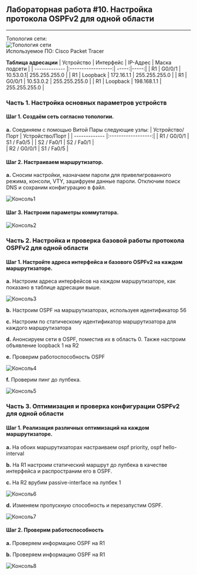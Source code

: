 ## Лабораторная работа #10. Настройка протокола OSPFv2 для одной области 
------

Топология сети:  
![Топология сети](https://github.com/Okatsladz/otus-NE-homework/blob/main/Labs/lab10/Images/Topology.png)  
Используемое ПО: Cisco Packet Tracer 

**Таблица адресации**
| Устройство       | Интерфейс | IP-Адрес | Маска подсети | 
| ------------- |:------------------:| -----:|-----:|
| R1     | G0/0/1   | 10.53.0.1| 255.255.255.0 | 
| R1     | Loopback   | 172.16.1.1 | 255.255.255.0 | 
| R1     | G0/0/1   | 10.53.0.2 | 255.255.255.0 | 
| R1     | Loopback  | 198.168.1.1 | 255.255.255.0 | 

### Часть 1. Настройка основных параметров устройств

#### Шаг 1. Создаём сеть согласно топологии.  
**a.**	Соединяем с помощью Витой Пары следующие узлы:
| Устройство/Порт | Устройство/Порт | 
| ------------- |:------------------:| 
|  R1 / G0/0/1  | S1 / Fa0/5    | 
|  S2 / Fa0/1    | S2 / Fa0/1    |    
|  R2 / G0/0/1     | S1 / Fa0/5    | 


#### Шаг 2. Настраиваем маршрутизатор. 
**a.**  Сносим настройки, назначаем пароли для привелигрованного режима, консоли, VTY, зашифруем данные пароли. Отключим поиск DNS и сохраним конфигурацию в файл.

![Консоль1](https://github.com/Okatsladz/otus-NE-homework/blob/main/Labs/lab10/Images/console1.png)    

#### Шаг 3. Настроим параметры коммутатора.

![Консоль2](https://github.com/Okatsladz/otus-NE-homework/blob/main/Labs/lab10/Images/console2.png)  


### Часть 2. Настройка и проверка базовой работы протокола OSPFv2 для одной области

#### Шаг 1. Настройте адреса интерфейса и базового OSPFv2 на каждом маршрутизаторе.

**a.** Настроим адреса интерфейсов на каждом маршрутизаторе, как показано в таблице адресации выше.

![Консоль3](https://github.com/Okatsladz/otus-NE-homework/blob/main/Labs/lab10/Images/console3.png)  

**b.** Настроим OSPF на маршрутизаторах, используея идентификатор 56

**c.** Настроим по статическому идентификатор маршрутизатора для каждого маршрутизатора 

**d.** Анонсируем сети в OSPF, поместив их в область 0. Также настроим объявление loopback 1 на R2

**e.** Проверим работоспособность OSPF

![Консоль4](https://github.com/Okatsladz/otus-NE-homework/blob/main/Labs/lab10/Images/console4.png) 

**f.** Проверим пинг до лупбека.

![Консоль5](https://github.com/Okatsladz/otus-NE-homework/blob/main/Labs/lab10/Images/console5.png)  


### Часть 3. Оптимизация и проверка конфигурации OSPFv2 для одной области

#### Шаг 1. Реализация различных оптимизаций на каждом маршрутизаторе.

**a.**  На обоих маршрутизаторах настраиваем ospf priority, ospf hello-interval


**b.**  На R1 настроим статический маршрут до лупбека в качестве интерфейса и распространим его в OSPF. 


**c.** На R2 врубим passive-interface на лупбек 1

![Консоль6](https://github.com/Okatsladz/otus-NE-homework/blob/main/Labs/lab10/Images/console6.png) 


**d.** Изменяем пропускную способность и перезапустим OSPF. 

![Консоль7](https://github.com/Okatsladz/otus-NE-homework/blob/main/Labs/lab10/Images/console9.png) 

#### Шаг 2. Проверим работоспособность 

**a.**  Проверяем информацию OSPF на R1


**b.**  Проверяем информацию OSPF на R1

![Консоль8](https://github.com/Okatsladz/otus-NE-homework/blob/main/Labs/lab10/Images/console10.png) 




